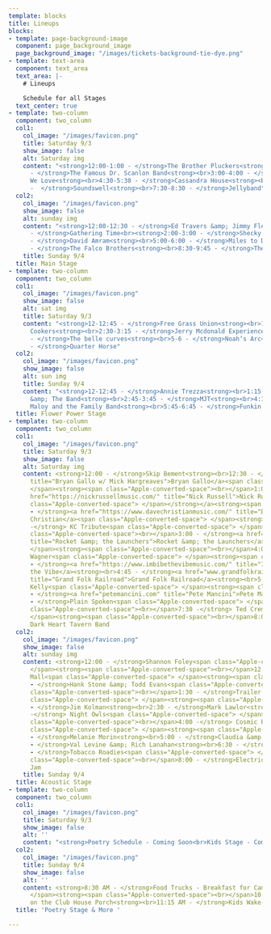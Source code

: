 ```yaml
---
template: blocks
title: Lineups
blocks:
- template: page-background-image
  component: page_background_image
  page_background_image: "/images/tickets-background-tie-dye.png"
- template: text-area
  component: text_area
  text_area: |-
    # Lineups

    Schedule for all Stages
  text_center: true
- template: two-column
  component: two_column
  col1:
    col_image: "/images/favicon.png"
    title: Saturday 9/3
    show_image: false
    alt: Saturday img
    content: "<strong>12:00-1:00 - </strong>The Brother Pluckers<strong><br>1:30-2:30
      - </strong>The Famous Dr. Scanlon Band<strong><br>3:00-4:00 - </strong>Albums
      We Love<strong><br>4:30-5:30 - </strong>Cassandra House<strong><br>6:00-7:00
      -  </strong>Soundswell<strong><br>7:30-8:30 - </strong>Jellyband"
  col2:
    col_image: "/images/favicon.png"
    show_image: false
    alt: sunday img
    content: "<strong>12:00-12:30 - </strong>Ed Travers &amp; Jimmy Flemming<strong><br>12:30-1:30
      - </strong>Gathering Time<br><strong>2:00-3:00 - </strong>Shecky &amp; the Twangtones<strong><br>3:30-4:30
      - </strong>David Amram<strong><br>5:00-6:00 - </strong>Miles to Dayton<strong><br>6:30-8:00
      - </strong>The Falco Brothers<strong><br>8:30-9:45 - </strong>The Electrix"
    title: Sunday 9/4
  title: Main Stage
- template: two-column
  component: two_column
  col1:
    col_image: "/images/favicon.png"
    show_image: false
    alt: sat img
    title: Saturday 9/3
    content: "<strong>12-12:45 - </strong>Free Grass Union<strong><br>1:15-2 - </strong>Pressure
      Cookers<strong><br>2:30-3:15 - </strong>Jerry Mcdonald Experience<strong><br>3:45-4:30
      - </strong>The belle curves<strong><br>5-6 - </strong>Noah’s Arc<strong><br>6:30-7:30
      - </strong>Quarter Horse"
  col2:
    col_image: "/images/favicon.png"
    show_image: false
    alt: sun img
    title: Sunday 9/4
    content: "<strong>12-12:45 - </strong>Annie Trezza<strong><br>1:15-2:15 - </strong>Ernie
      &amp; The Band<strong><br>2:45-3:45 - </strong>MJT<strong><br>4:15-5:15 - </strong>Chris
      Maloy and the Family Band<strong><br>5:45-6:45 - </strong>Funkin A’"
  title: Flower Power Stage
- template: two-column
  component: two_column
  col1:
    col_image: "/images/favicon.png"
    title: Saturday 9/3
    show_image: false
    alt: Saturday img
    content: <strong>12:00 - </strong>Skip Bement<strong><br>12:30 - </strong><a href="www.bryangallo.com"
      title="Bryan Gallo w/ Mick Hargreaves">Bryan Gallo</a><span class="Apple-converted-space">
      </span><strong><span class="Apple-converted-space"><br></span>1:00 - </strong><a
      href="https://nickrussellmusic.com/" title="Nick Russell">Nick Russell<strong><span
      class="Apple-converted-space"> </span></strong></a><strong><span class="Apple-converted-space"><br></span>1:30
      - </strong><a href="https://www.davechristianmusic.com/" title="Dave Christian">Dave
      Christian</a><span class="Apple-converted-space"> </span><strong><span class="Apple-converted-space"><br></span>2:00
      -</strong> KC Tribute<span class="Apple-converted-space"> </span><strong><span
      class="Apple-converted-space"><br></span>3:00 - </strong><a href="http://fb.me/rocketandlaunchers"
      title="Rocket &amp; the Launchers">Rocket &amp; the Launchers</a><span class="Apple-converted-space">
      </span><strong><span class="Apple-converted-space"><br></span>4:00 - </strong>Karin
      Wagner<span class="Apple-converted-space"> </span><strong><span class="Apple-converted-space"><br></span>4:20
      - </strong><a href="https://www.imbibethevibemusic.com/" title="Imbibe the Vibe">Imbibe
      the Vibe</a><strong><br>4:45 - </strong><a href="www.grandfolkrailroad.com"
      title="Grand Folk Railroad">Grand Folk Railroad</a><strong><br>5:45 - </strong>Mike
      Kelly<span class="Apple-converted-space"> </span><strong><span class="Apple-converted-space"><br></span>6:15
      - </strong><a href="petemancini.com" title="Pete Mancini">Pete Mancini</a><strong><br>6:45
      - </strong>Plain Spoken<span class="Apple-converted-space"> </span><strong><span
      class="Apple-converted-space"><br></span>7:30 -</strong> Ted Cremer<span class="Apple-converted-space">
      </span><strong><span class="Apple-converted-space"><br></span>8:00 -</strong>
      Dark Heart Tavern Band
  col2:
    col_image: "/images/favicon.png"
    show_image: false
    alt: sunday img
    content: <strong>12:00 - </strong>Shannon Foley<span class="Apple-converted-space">
      </span><strong><span class="Apple-converted-space"><br></span>12:30 - </strong>Steve
      Mall<span class="Apple-converted-space"> </span><strong><span class="Apple-converted-space"><br></span>1:00
      - </strong>Hank Stone &amp; Todd Evans<span class="Apple-converted-space"> </span><strong><span
      class="Apple-converted-space"><br></span>1:30 - </strong>Trailer Park Gigilos<span
      class="Apple-converted-space"> </span><strong><span class="Apple-converted-space"><br></span>2:00
      - </strong>Jim Kolman<strong><br>2:30 - </strong>Mark Lawlor<strong><br>3:00
      -</strong> Night Owls<span class="Apple-converted-space"> </span><strong><span
      class="Apple-converted-space"><br></span>4:00 -</strong> Cosmic Pioneers<span
      class="Apple-converted-space"> </span><strong><span class="Apple-converted-space"><br></span>4:30
      - </strong>Melanie Morin<strong><br>5:00 - </strong>Claudia &amp; Scott<strong><br>5:45
      - </strong>Val Levine &amp; Rich Lanahan<strong><br>6:30 - </strong>Tim Yerves<strong><br>7:00
      - </strong>Tobacco Roadies<span class="Apple-converted-space"> </span><strong><span
      class="Apple-converted-space"><br></span>8:00 - </strong>Electric-Off Acoustic
      Jam
    title: Sunday 9/4
  title: Acoustic Stage
- template: two-column
  component: two_column
  col1:
    col_image: "/images/favicon.png"
    title: Saturday 9/3
    show_image: false
    alt: ''
    content: "<strong>Poetry Schedule - Coming Soon<br>Kids Stage - Coming Soon</strong>"
  col2:
    col_image: "/images/favicon.png"
    title: Sunday 9/4
    show_image: false
    alt: ''
    content: <strong>8:30 AM - </strong>Food Trucks - Breakfast for Campers<span class="Apple-converted-space">
      </span><strong><span class="Apple-converted-space"><br></span>10:00 AM - </strong>Yogo
      on the Club House Porch<strong><br>11:15 AM - </strong>Kids Wake-Up Parade
  title: 'Poetry Stage & More '

---
```

